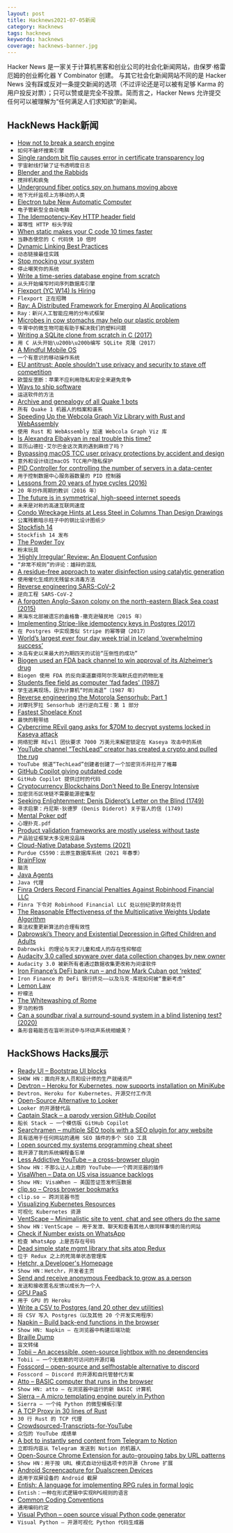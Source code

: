 ```yaml
---
layout: post
title: Hacknews2021-07-05新闻
category: Hacknews
tags: hacknews
keywords: hacknews
coverage: hacknews-banner.jpg
---
```


Hacker News 是一家关于计算机黑客和创业公司的社会化新闻网站，由保罗·格雷厄姆的创业孵化器 Y Combinator 创建。
与其它社会化新闻网站不同的是 Hacker News 没有踩或反对一条提交新闻的选项（不过评论还是可以被有足够 Karma 的用户投反对票）；只可以赞或是完全不投票。简而言之，Hacker News 允许提交任何可以被理解为“任何满足人们求知欲”的新闻。

## HackNews Hack新闻


- [How not to break a search engine](https://about.sourcegraph.com/blog/how-not-to-break-a-search-engine-unglamorous-engineering/)
- `如何不破坏搜索引擎`
- [Single random bit flip causes error in certificate transparency log](https://groups.google.com/a/chromium.org/g/ct-policy/c/PCkKU357M2Q/)
- `宇宙射线打破了证书透明度日志`
- [Blender and the Rabbids](https://www.blender.org/user-stories/blender-and-the-rabbids/)
- `搅拌机和疯兔`
- [Underground fiber optics spy on humans moving above](https://www.wired.com/story/how-underground-fiber-optics-spy-on-humans-moving-above/)
- `地下光纤监视上方移动的人类`
- [Electron tube New Automatic Computer](https://ena.computer/)
- `电子管新型全自动电脑`
- [The Idempotency-Key HTTP header field](https://datatracker.ietf.org/doc/html/draft-ietf-httpapi-idempotency-key-header-00)
- `幂等性 HTTP 标头字段`
- [When static makes your C code 10 times faster](https://mazzo.li/posts/c-performance-anecdote.html)
- `当静态使您的 C 代码快 10 倍时`
- [Dynamic Linking Best Practices](https://begriffs.com/posts/2021-07-04-shared-libraries.html?hn=2)
- `动态链接最佳实践`
- [Stop mocking your system](https://blog.bitgloss.ro/2020/10/stop-mocking-your-system/)
- `停止嘲笑你的系统`
- [Write a time-series database engine from scratch](https://nakabonne.dev/posts/write-tsdb-from-scratch/)
- `从头开始编写时间序列数据库引擎`
- [Flexport (YC W14) Is Hiring](https://techcrunch.com/2016/06/07/flexport/)
- `Flexport 正在招聘`
- [Ray: A Distributed Framework for Emerging AI Applications](https://www.micahlerner.com/2021/06/27/ray-a-distributed-framework-for-emerging-ai-applications.html)
- `Ray：新兴人工智能应用的分布式框架`
- [Microbes in cow stomachs may help our plastic problem](https://interestingengineering.com/microbes-in-cow-stomachs-may-help-our-plastic-problem)
- `牛胃中的微生物可能有助于解决我们的塑料问题`
- [Writing a SQLite clone from scratch in C (2017)](https://cstack.github.io/db_tutorial/)
- `用 C 从头开始\u200b\u200b编写 SQLite 克隆（2017）`
- [A Mindful Mobile OS](https://thistooshallgrow.com/blog/mindful-mobile-os)
- `一个有意识的移动操作系统`
- [EU antitrust: Apple shouldn't use privacy and security to stave off competition](https://appleinsider.com/articles/21/07/02/eu-antitrust-head-warns-against-apple-using-privacy-security-to-stave-off-competition)
- `欧盟反垄断：苹果不应利用隐私和安全来避免竞争`
- [Ways to ship software](https://review.firstround.com/the-right-way-to-ship-software)
- `运送软件的方法`
- [Archive and genealogy of all Quake 1 bots](https://github.com/Jason2Brownlee/QuakeBotArchive)
- `所有 Quake 1 机器人的档案和谱系`
- [Speeding Up the Webcola Graph Viz Library with Rust and WebAssembly](https://cprimozic.net/blog/speeding-up-webcola-with-webassembly/)
- `使用 Rust 和 WebAssembly 加速 Webcola Graph Viz 库`
- [Is Alexandra Elbakyan in real trouble this time?](https://www.chronicle.com/article/is-the-pirate-queen-of-scientific-publishing-in-real-trouble-this-time)
- `亚历山德拉·艾尔巴金这次真的遇到麻烦了吗？`
- [Bypassing macOS TCC user privacy protections by accident and design](https://labs.sentinelone.com/bypassing-macos-tcc-user-privacy-protections-by-accident-and-design/)
- `意外和设计绕过macOS TCC用户隐私保护`
- [PID Controller for controlling the number of servers in a data-center](https://gist.github.com/pushpendre/359706010c20bc1d18123510749f5da5)
- `用于控制数据中心服务器数量的 PID 控制器`
- [Lessons from 20 years of hype cycles (2016)](https://www.linkedin.com/pulse/8-lessons-from-20-years-hype-cycles-michael-mullany)
- `20 年炒作周期的教训（2016 年）`
- [The future is in symmetrical, high-speed internet speeds](https://www.eff.org/deeplinks/2021/07/future-symmetrical-high-speed-internet-speeds)
- `未来是对称的高速互联网速度`
- [Condo Wreckage Hints at Less Steel in Columns Than Design Drawings](https://www.nytimes.com/2021/07/03/us/florida-condo-collapse-steel-rebar.html)
- `公寓残骸暗示柱子中的钢比设计图纸少`
- [Stockfish 14](https://stockfishchess.org/blog/2021/stockfish-14/)
- `Stockfish 14 发布`
- [The Powder Toy](https://github.com/The-Powder-Toy/The-Powder-Toy)
- `粉末玩具`
- [‘Highly Irregular’ Review: An Eloquent Confusion](https://www.wsj.com/articles/highly-irregular-review-an-eloquent-confusion-11625177826)
- `“非常不规则”的评论：雄辩的混乱`
- [A residue-free approach to water disinfection using catalytic generation](https://www.nature.com/articles/s41929-021-00642-w)
- `使用催化生成的无残留水消毒方法`
- [Reverse engineering SARS-CoV-2](https://github.com/geohot/corona)
- `逆向工程 SARS-CoV-2`
- [A forgotten Anglo-Saxon colony on the north-eastern Black Sea coast (2015)](https://www.caitlingreen.org/2015/05/medieval-new-england-black-sea.html)
- `黑海东北部被遗忘的盎格鲁-撒克逊殖民地（2015 年）`
- [Implementing Stripe-like idempotency keys in Postgres (2017)](https://brandur.org/idempotency-keys)
- `在 Postgres 中实现类似 Stripe 的幂等键（2017）`
- [World’s largest ever four day week trial in Iceland ‘overwhelming success’](https://www.independent.co.uk/news/uk/politics/four-day-week-pilot-iceland-b1877171.html)
- `冰岛有史以来最大的为期四天的试验“压倒性的成功”`
- [Biogen used an FDA back channel to win approval of its Alzheimer’s drug](https://www.statnews.com/2021/06/29/biogen-fda-alzheimers-drug-approval-aduhelm-project-onyx/)
- `Biogen 使用 FDA 的反向渠道赢得阿尔茨海默氏症的药物批准`
- [Students flee field as computer 'fad fades' (1987)](https://pessimistsarchive.substack.com/p/1d7a427e-5028-470d-906d-6c3f9980d1de)
- `学生逃离现场，因为计算机“时尚消退”（1987 年）`
- [Reverse engineering the Motorola Sensorhub: Part 1](https://ristovski.github.io/posts/moto-sensorhub/)
- `对摩托罗拉 Sensorhub 进行逆向工程：第 1 部分`
- [Fastest Shoelace Knot](https://www.fieggen.com/shoelace/ianknot.htm)
- `最快的鞋带结`
- [Cybercrime REvil gang asks for $70M to decrypt systems locked in Kaseya attack](https://therecord.media/revil-gang-asks-70-million-to-decrypt-systems-locked-in-kaseya-attack/)
- `网络犯罪 REvil 团伙要求 7000 万美元来解密锁定在 Kaseya 攻击中的系统`
- [YouTube channel “TechLead” creator has created a crypto and pulled the rug](https://old.reddit.com/r/CryptoCurrency/comments/odusa6/techlead_youtuber_with_11_million_subscribers_is/)
- `YouTube 频道“TechLead”创建者创建了一个加密货币并拉开了帷幕`
- [GitHub Copilot giving outdated code](https://blog.hrithwik.me/the-good-and-the-limitations-of-github-copilot)
- `GitHub Copilot 提供过时的代码`
- [Cryptocurrency Blockchains Don’t Need to Be Energy Intensive](https://spectrum.ieee.org/computing/networks/cryptocurrency-blockchains-dont-need-to-be-energy-intensive)
- `加密货币区块链不需要能源密集型`
- [Seeking Enlightenment: Denis Diderot’s Letter on the Blind (1749)](https://publicdomainreview.org/collection/denis-diderot-letter-on-the-blind)
- `寻求启蒙：丹尼斯·狄德罗 (Denis Diderot) 关于盲人的信 (1749)`
- [Mental Poker pdf](https://people.csail.mit.edu/rivest/pubs/SRA81.pdf)
- `心理扑克.pdf`
- [Product validation frameworks are mostly useless without taste](https://commoncog.com/blog/product-validation-taste/)
- `产品验证框架大多没用没品味`
- [Cloud-Native Database Systems (2021)](https://www.cs.purdue.edu/homes/csjgwang/cloudb/)
- `Purdue CS590：云原生数据库系统（2021 年春季）`
- [BrainFlow](https://github.com/brainflow-dev/brainflow)
- `脑流`
- [Java Agents](http://diego-pacheco.blogspot.com/2021/07/java-agents.html)
- `Java 代理`
- [Finra Orders Record Financial Penalties Against Robinhood Financial LLC](https://www.finra.org/media-center/newsreleases/2021/finra-orders-record-financial-penalties-against-robinhood-financial)
- `Finra 下令对 Robinhood Financial LLC 处以创纪录的财务处罚`
- [The Reasonable Effectiveness of the Multiplicative Weights Update Algorithm](https://jeremykun.com/2017/02/27/the-reasonable-effectiveness-of-the-multiplicative-weights-update-algorithm/)
- `乘法权重更新算法的合理有效性`
- [Dabrowski’s Theory and Existential Depression in Gifted Children and Adults](https://www.davidsongifted.org/gifted-blog/dabrowskis-theory-and-existential-depression-in-gifted-children-and-adults/)
- `Dabrowski 的理论与天才儿童和成人的存在性抑郁症`
- [Audacity 3.0 called spyware over data collection changes by new owner](https://appleinsider.com/articles/21/07/04/open-source-audacity-deemed-spyware-over-data-collection-changes)
- `Audacity 3.0 被新所有者通过数据收集更改称为间谍软件`
- [Iron Finance’s DeFi bank run – and how Mark Cuban got ‘rekted’](https://forkast.news/iron-finances-defi-bank-run-why-mark-cuban-got-rekted/)
- `Iron Finance 的 DeFi 银行挤兑——以及马克·库班如何被“重新考虑”`
- [Lemon Law](https://en.wikipedia.org/wiki/Lemon_law)
- `柠檬法`
- [The Whitewashing of Rome](https://aeon.co/essays/colonialism-is-built-on-the-rubble-of-a-false-idea-of-ancient-rome)
- `罗马的粉饰`
- [Can a soundbar rival a surround-sound system in a blind listening test? (2020)](https://www.nytimes.com/wirecutter/blog/soundbar-vs-surround-sound-system/)
- `条形音箱能否在盲听测试中与环绕声系统相媲美？ `


## HackShows Hacks展示

- [  Ready UI – Bootstrap UI blocks](https://readyui.co/)
- `SHOW HN：面向开发人员和设计师的生产就绪资产`
- [ Devtron – Heroku for Kubernetes, now supports installation on MiniKube](https://github.com/devtron-labs/devtron)
- `Devtron、Heroku for Kubernetes、开源交付工作流`
- [ Open-Source Alternative to Looker](https://github.com/mlcraft-io/mlcraft)
- `Looker 的开源替代品`
- [ Captain Stack – a parody version GitHub Copilot](https://github.com/hieunc229/copilot-clone)
- `船长 Stack – 一个模仿版 GitHub Copilot`
- [ Searchramen – multiple SEO tools with a SEO plugin for any website](https://www.searchramen.com)
- `具有适用于任何网站的通用 SEO 插件的多个 SEO 工具`
- [ I open sourced my systems programming cheat sheet](https://github.com/jstrieb/systems-programming-cheat-sheet)
- `我开源了我的系统编程备忘单`
- [ Less Addictive YouTube – a cross-browser plugin](https://github.com/JesseDrain/Less-Addictive-YouTube)
- `Show HN：不那么让人上瘾的 YouTube——一个跨浏览器的插件`
- [ VisaWhen – Data on US visa issuance backlogs](item?id=27698322)
- `Show HN: VisaWhen – 美国签证签发积压数据`
- [ clip.so – Cross browser bookmarks](https://clip.so)
- `clip.so – 跨浏览器书签`
- [ Visualizing Kubernetes Resources](https://laurinevala.medium.com/visualizing-kubernetes-resources-ee9d8c16d264)
- `可视化 Kubernetes 资源`
- [ VentScape – Minimalistic site to vent, chat and see others do the same](https://www.ventscape.life/chat)
- `Show HN：VentScape – 用于发泄、聊天和查看其他人做同样事情的简约网站`
- [ Check if Number exists on WhatsApp](https://github.com/AbhishekBiswal/whatsapp-verify)
- `检查 WhatsApp 上是否存在号码`
- [ Dead simple state mgmt library that sits atop Redux](https://gitlab.com/tlonny/boko)
- `位于 Redux 之上的死简单状态管理库`
- [ Hetchr, a Developer's Homepage](https://www.hetchr.com/)
- `Show HN：Hetchr，开发者主页`
- [ Send and receive anonymous Feedback to grow as a person](https://feedbackforgrowth.com)
- `发送和接收匿名反馈以成长为一个人`
- [ GPU PaaS](https://calcify.io)
- `用于 GPU 的 Heroku`
- [ Write a CSV to Postgres (and 20 other dev utilities)](https://retool.com/utilities)
- `将 CSV 写入 Postgres（以及其他 20 个开发实用程序）`
- [ Napkin – Build back-end functions in the browser](https://www.napkin.io/)
- `Show HN: Napkin – 在浏览器中构建后端功能`
- [ Braille Dump](https://justine.lol/braille/)
- `盲文转储`
- [ Tobii – An accessible, open-source lightbox with no dependencies](https://github.com/midzer/tobii)
- `Tobii – 一个无依赖的可访问的开源灯箱`
- [ Fosscord – open-source and selfhostable alternative to discord](https://fosscord.com/)
- `Fosscord – Discord 的开源和自托管替代方案`
- [ Atto – BASIC computer that runs in the browser](https://jamesl.me/atto/)
- `Show HN: atto – 在浏览器中运行的新 BASIC 计算机`
- [ Sierra – A micro templating engine purely in Python](https://github.com/BrainStormYourWayIn/sierra)
- `Sierra – 一个纯 Python 的微型模板引擎`
- [ A TCP Proxy in 30 lines of Rust](https://zmedley.com/tcp-proxy.html)
- `30 行 Rust 的 TCP 代理`
- [ Crowdsourced-Transcripts-for-YouTube](https://github.com/Nassim-Saboundji/Crowdsourced-Transcripts-for-YouTube)
- `众包的 YouTube 成绩单`
- [ A bot to instantly send content from Telegram to Notion](https://telegramtonotion.com/)
- `立即将内容从 Telegram 发送到 Notion 的机器人`
- [ Open-Source Chrome Extension for auto-grouping tabs by URL patterns](https://github.com/jdhayford/acid-tabs-extension)
- `Show HN：用于按 URL 模式自动分组选项卡的开源 Chrome 扩展`
- [ Android Screencapture for Dualscreen Devices](https://pietromaggi.com/2021/07/04/android-screen-capture-for-dual-screen-devices/)
- `适用于双屏设备的 Android 截屏`
- [ Entish: A language for implementing RPG rules in formal logic](https://github.com/etherealmachine/entish)
- `Entish：一种在形式逻辑中实现RPG规则的语言`
- [ Common Coding Conventions](https://github.com/tum-esi/common-coding-conventions)
- `通用编码约定`
- [ Visual Python – open source visual Python code generator](https://github.com/visualpython/visualpython)
- `Visual Python – 开源可视化 Python 代码生成器`

